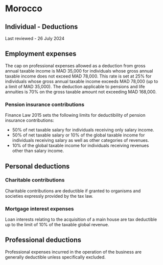 # Morocco
## Individual - Deductions
Last reviewed - 26 July 2024
## Employment expenses
The cap on professional expenses allowed as a deduction from gross annual taxable income is MAD 35,000 for individuals whose gross annual taxable income does not exceed MAD 78,000.
This rate is set at 25% for individuals whose gross annual taxable income exceeds MAD 78,000 (up to a limit of MAD 35,000).
The deduction applicable to pensions and life annuities is 70% on the gross taxable amount not exceeding MAD 168,000.
### Pension insurance contributions
Finance Law 2015 sets the following limits for deductibility of pension insurance contributions:
  * 50% of net taxable salary for individuals receiving only salary income.
  * 50% of net taxable salary or 10% of the global taxable income for individuals receiving salary as well as other categories of revenues.
  * 10% of the global taxable income for individuals receiving revenues other than salary income.


## Personal deductions
### Charitable contributions
Charitable contributions are deductible if granted to organisms and societies expressly provided by the tax law.
### Mortgage interest expenses
Loan interests relating to the acquisition of a main house are tax deductible up to the limit of 10% of the taxable global revenue.
## Professional deductions
Professional expenses incurred in the operation of the business are generally deductible unless specifically excluded.

